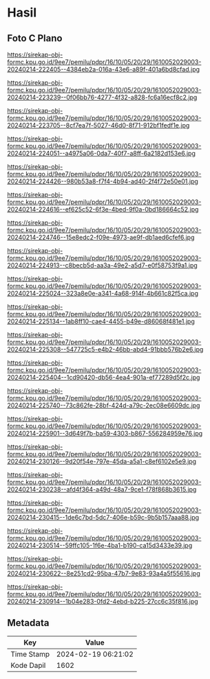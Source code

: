 # Hasil

## Foto C Plano

https://sirekap-obj-formc.kpu.go.id/9ee7/pemilu/pdpr/16/10/05/20/29/1610052029003-20240214-222405--4384eb2a-016a-43e6-a89f-401a6bd8cfad.jpg

https://sirekap-obj-formc.kpu.go.id/9ee7/pemilu/pdpr/16/10/05/20/29/1610052029003-20240214-223239--0f06bb76-4277-4f32-a828-fc6a16ecf8c2.jpg

https://sirekap-obj-formc.kpu.go.id/9ee7/pemilu/pdpr/16/10/05/20/29/1610052029003-20240214-223705--8cf7ea7f-5027-46d0-8f71-912bf1fedf1e.jpg

https://sirekap-obj-formc.kpu.go.id/9ee7/pemilu/pdpr/16/10/05/20/29/1610052029003-20240214-224051--a4975a06-0da7-40f7-a8ff-6a2182d153e6.jpg

https://sirekap-obj-formc.kpu.go.id/9ee7/pemilu/pdpr/16/10/05/20/29/1610052029003-20240214-224426--980b53a8-f7f4-4b94-ad40-2f4f72e50e01.jpg

https://sirekap-obj-formc.kpu.go.id/9ee7/pemilu/pdpr/16/10/05/20/29/1610052029003-20240214-224616--ef625c52-6f3e-4bed-9f0a-0bd186664c52.jpg

https://sirekap-obj-formc.kpu.go.id/9ee7/pemilu/pdpr/16/10/05/20/29/1610052029003-20240214-224746--15e8edc2-f09e-4973-ae9f-db1aed6cfef6.jpg

https://sirekap-obj-formc.kpu.go.id/9ee7/pemilu/pdpr/16/10/05/20/29/1610052029003-20240214-224913--c8becb5d-aa3a-49e2-a5d7-e0f58753f9a1.jpg

https://sirekap-obj-formc.kpu.go.id/9ee7/pemilu/pdpr/16/10/05/20/29/1610052029003-20240214-225024--323a8e0e-a341-4a68-914f-4b661c82f5ca.jpg

https://sirekap-obj-formc.kpu.go.id/9ee7/pemilu/pdpr/16/10/05/20/29/1610052029003-20240214-225134--1ab8ff10-cae4-4455-b49e-d86068f481e1.jpg

https://sirekap-obj-formc.kpu.go.id/9ee7/pemilu/pdpr/16/10/05/20/29/1610052029003-20240214-225308--547725c5-e4b2-46bb-abd4-91bbb576b2e6.jpg

https://sirekap-obj-formc.kpu.go.id/9ee7/pemilu/pdpr/16/10/05/20/29/1610052029003-20240214-225404--1cd90420-db56-4ea4-901a-ef77289d5f2c.jpg

https://sirekap-obj-formc.kpu.go.id/9ee7/pemilu/pdpr/16/10/05/20/29/1610052029003-20240214-225740--73c862fe-28bf-424d-a79c-2ec08e6609dc.jpg

https://sirekap-obj-formc.kpu.go.id/9ee7/pemilu/pdpr/16/10/05/20/29/1610052029003-20240214-225901--3d649f7b-ba59-4303-b867-556284959e76.jpg

https://sirekap-obj-formc.kpu.go.id/9ee7/pemilu/pdpr/16/10/05/20/29/1610052029003-20240214-230126--9d20f54e-797e-45da-a5a1-c8ef6102e5e9.jpg

https://sirekap-obj-formc.kpu.go.id/9ee7/pemilu/pdpr/16/10/05/20/29/1610052029003-20240214-230238--afd4f364-a49d-48a7-9ce1-f78f868b3615.jpg

https://sirekap-obj-formc.kpu.go.id/9ee7/pemilu/pdpr/16/10/05/20/29/1610052029003-20240214-230415--1de6c7bd-5dc7-406e-b59c-9b5b157aaa88.jpg

https://sirekap-obj-formc.kpu.go.id/9ee7/pemilu/pdpr/16/10/05/20/29/1610052029003-20240214-230514--59ffc105-1f6e-4ba1-b190-ca15d3433e39.jpg

https://sirekap-obj-formc.kpu.go.id/9ee7/pemilu/pdpr/16/10/05/20/29/1610052029003-20240214-230622--8e251cd2-95ba-47b7-9e83-93a4a5f55616.jpg

https://sirekap-obj-formc.kpu.go.id/9ee7/pemilu/pdpr/16/10/05/20/29/1610052029003-20240214-230914--1b04e283-0fd2-4ebd-b225-27cc6c35f816.jpg


## Metadata

| Key        | Value               |
| ---------- | ------------------- |
| Time Stamp | 2024-02-19 06:21:02 |
| Kode Dapil | 1602                |



